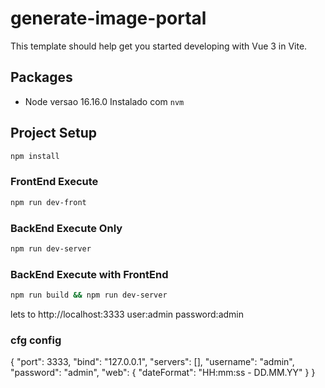 # generate-image-portal

This template should help get you started developing with Vue 3 in Vite.

## Packages

- Node versao 16.16.0 Instalado com ``` nvm ```

## Project Setup

```sh
npm install
```

### FrontEnd Execute

```sh
npm run dev-front
```

### BackEnd Execute Only

```sh
npm run dev-server
```

### BackEnd Execute with FrontEnd

```sh
npm run build && npm run dev-server
```
lets to http://localhost:3333
user:admin
password:admin


### cfg config

{
    "port": 3333,
    "bind": "127.0.0.1",
    "servers": [],
    "username": "admin",
    "password": "admin",
    "web": {
        "dateFormat": "HH:mm:ss - DD.MM.YY"
    }
}